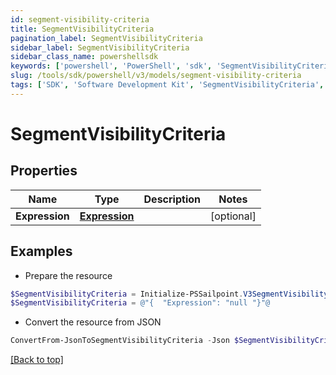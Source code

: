 ```yaml
---
id: segment-visibility-criteria
title: SegmentVisibilityCriteria
pagination_label: SegmentVisibilityCriteria
sidebar_label: SegmentVisibilityCriteria
sidebar_class_name: powershellsdk
keywords: ['powershell', 'PowerShell', 'sdk', 'SegmentVisibilityCriteria', 'SegmentVisibilityCriteria'] 
slug: /tools/sdk/powershell/v3/models/segment-visibility-criteria
tags: ['SDK', 'Software Development Kit', 'SegmentVisibilityCriteria', 'SegmentVisibilityCriteria']
---
```



# SegmentVisibilityCriteria

## Properties

Name | Type | Description | Notes
------------ | ------------- | ------------- | -------------
**Expression** | [**Expression**](expression) |  | [optional] 

## Examples

- Prepare the resource
```powershell
$SegmentVisibilityCriteria = Initialize-PSSailpoint.V3SegmentVisibilityCriteria  -Expression null
$SegmentVisibilityCriteria = @"{  "Expression": "null "}"@
```

- Convert the resource from JSON
```powershell
ConvertFrom-JsonToSegmentVisibilityCriteria -Json $SegmentVisibilityCriteria
```


[[Back to top]](#) 

